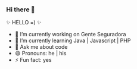 ### Hi there 👋


✨ HELLO =) ✨ 


- 🔭 I’m currently working on Gente Seguradora
- 🌱 I’m currently learning Java | Javascript | PHP
- 💬 Ask me about code
- 😄 Pronouns: he | his
- ⚡ Fun fact: yes

